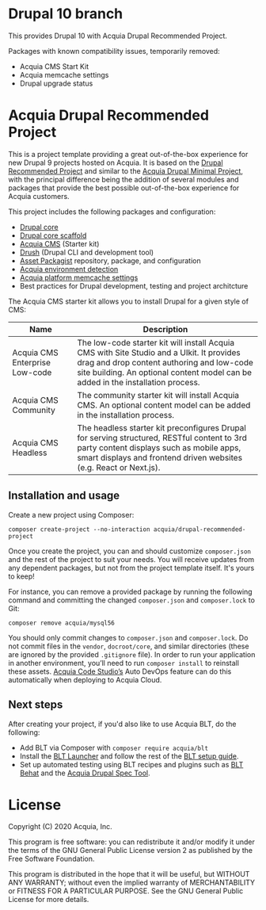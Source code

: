 Drupal 10 branch
===

This provides Drupal 10 with Acquia Drupal Recommended Project.

Packages with known compatibility issues, temporarily removed:

- Acquia CMS Start Kit
- Acquia memcache settings
- Drupal upgrade status

Acquia Drupal Recommended Project
====

This is a project template providing a great out-of-the-box experience for new Drupal 9 projects hosted on Acquia. It is based on the [Drupal Recommended Project](https://github.com/drupal/recommended-project/tree/9.0.x) and similar to the [Acquia Drupal Minimal Project](https://github.com/acquia/drupal-minimal-project), with the principal difference being the addition of several modules and packages that provide the best possible out-of-the-box experience for Acquia customers.

This project includes the following packages and configuration:
* [Drupal core](https://www.drupal.org/project/drupal)
* [Drupal core scaffold](https://www.drupal.org/docs/develop/using-composer/using-drupals-composer-scaffold)
* [Acquia CMS](https://github.com/acquia/acquia-cms-starterkit) (Starter kit)
* [Drush](https://github.com/drush-ops/drush) (Drupal CLI and development tool)
* [Asset Packagist](https://asset-packagist.org/) repository, package, and configuration
* [Acquia environment detection](https://github.com/acquia/drupal-environment-detector)
* [Acquia platform memcache settings](https://github.com/acquia/memcache-settings)
* Best practices for Drupal development, testing and project architcture

The Acquia CMS starter kit allows you to install Drupal for a given style of CMS:

| Name  | Description |
| ------------- | ------------- |
| Acquia CMS Enterprise Low-code  | The low-code starter kit will install Acquia CMS with Site Studio and a UIkit. It provides drag and drop content authoring and low-code site building. An optional content model can be added in the installation process.  |
| Acquia CMS Community  | The community starter kit will install Acquia CMS. An optional content model can be added in the installation process.  |
| Acquia CMS Headless  | The headless starter kit preconfigures Drupal for serving structured, RESTful content to 3rd party content displays such as mobile apps, smart displays and frontend driven websites (e.g. React or Next.js).  |

## Installation and usage

Create a new project using Composer:
```
composer create-project --no-interaction acquia/drupal-recommended-project
```

Once you create the project, you can and should customize `composer.json` and the rest of the project to suit your needs. You will receive updates from any dependent packages, but not from the project template itself. It's yours to keep!

For instance, you can remove a provided package by running the following command and committing the changed `composer.json` and `composer.lock` to Git:
```
composer remove acquia/mysql56
```

You should only commit changes to `composer.json` and `composer.lock`. Do not commit files in the `vendor`, `docroot/core`, and similar directories (these are ignored by the provided `.gitignore` file). In order to run your application in another environment, you’ll need to run `composer install` to reinstall these assets. [Acquia Code Studio’s](https://docs.acquia.com/code-studio/) Auto DevOps feature can do this automatically when deploying to Acquia Cloud.

## Next steps

After creating your project, if you'd also like to use Acquia BLT, do the following:
* Add BLT via Composer with `composer require acquia/blt`
* Install the [BLT Launcher](https://github.com/acquia/blt-launcher) and follow the rest of the [BLT setup guide](https://docs.acquia.com/blt/install/next-steps/).
* Set up automated testing using BLT recipes and plugins such as [BLT Behat](https://github.com/acquia/blt-behat) and the [Acquia Drupal Spec Tool](https://github.com/acquia/drupal-spec-tool).

# License

Copyright (C) 2020 Acquia, Inc.

This program is free software: you can redistribute it and/or modify it under the terms of the GNU General Public License version 2 as published by the Free Software Foundation.

This program is distributed in the hope that it will be useful, but WITHOUT ANY WARRANTY; without even the implied warranty of MERCHANTABILITY or FITNESS FOR A PARTICULAR PURPOSE.  See the GNU General Public License for more details.
